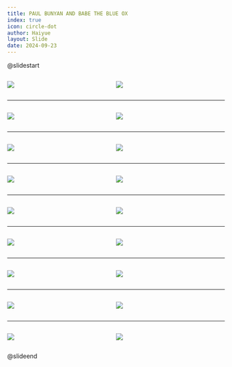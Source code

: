 ```yaml
---
title: PAUL BUNYAN AND BABE THE BLUE OX
index: true
icon: circle-dot
author: Haiyue
layout: Slide
date: 2024-09-23
---
```

 
@slidestart

<div style="display:flex">
<div style="flex:1">

![](/reading/english/Level-O/PAUL%20BUNYAN%20AND%20BABE%20THE%20BLUE%20OX/001.webp)
</div>
<div style="flex:1">

![](/reading/english/Level-O/PAUL%20BUNYAN%20AND%20BABE%20THE%20BLUE%20OX/002.webp)
</div>
</div>

---

<div style="display:flex">
<div style="flex:1">

![](/reading/english/Level-O/PAUL%20BUNYAN%20AND%20BABE%20THE%20BLUE%20OX/003.webp)
</div>
<div style="flex:1">

![](/reading/english/Level-O/PAUL%20BUNYAN%20AND%20BABE%20THE%20BLUE%20OX/004.webp)
</div>
</div>

---

<div style="display:flex">
<div style="flex:1">

![](/reading/english/Level-O/PAUL%20BUNYAN%20AND%20BABE%20THE%20BLUE%20OX/005.webp)
</div>
<div style="flex:1">

![](/reading/english/Level-O/PAUL%20BUNYAN%20AND%20BABE%20THE%20BLUE%20OX/006.webp)
</div>
</div>

---

<div style="display:flex">
<div style="flex:1">

![](/reading/english/Level-O/PAUL%20BUNYAN%20AND%20BABE%20THE%20BLUE%20OX/007.webp)
</div>
<div style="flex:1">

![](/reading/english/Level-O/PAUL%20BUNYAN%20AND%20BABE%20THE%20BLUE%20OX/008.webp)
</div>
</div>

---

<div style="display:flex">
<div style="flex:1">

![](/reading/english/Level-O/PAUL%20BUNYAN%20AND%20BABE%20THE%20BLUE%20OX/009.webp)
</div>
<div style="flex:1">

![](/reading/english/Level-O/PAUL%20BUNYAN%20AND%20BABE%20THE%20BLUE%20OX/010.webp)
</div>
</div>

---

<div style="display:flex">
<div style="flex:1">

![](/reading/english/Level-O/PAUL%20BUNYAN%20AND%20BABE%20THE%20BLUE%20OX/011.webp)
</div>
<div style="flex:1">

![](/reading/english/Level-O/PAUL%20BUNYAN%20AND%20BABE%20THE%20BLUE%20OX/012.webp)
</div>
</div>

---

<div style="display:flex">
<div style="flex:1">

![](/reading/english/Level-O/PAUL%20BUNYAN%20AND%20BABE%20THE%20BLUE%20OX/013.webp)
</div>
<div style="flex:1">

![](/reading/english/Level-O/PAUL%20BUNYAN%20AND%20BABE%20THE%20BLUE%20OX/014.webp)
</div>
</div>

---

<div style="display:flex">
<div style="flex:1">

![](/reading/english/Level-O/PAUL%20BUNYAN%20AND%20BABE%20THE%20BLUE%20OX/015.webp)
</div>
<div style="flex:1">

![](/reading/english/Level-O/PAUL%20BUNYAN%20AND%20BABE%20THE%20BLUE%20OX/016.webp)
</div>
</div>

---

<div style="display:flex">
<div style="flex:1">

![](/reading/english/Level-O/PAUL%20BUNYAN%20AND%20BABE%20THE%20BLUE%20OX/017.webp)
</div>
<div style="flex:1">

![](/reading/english/Level-O/PAUL%20BUNYAN%20AND%20BABE%20THE%20BLUE%20OX/018.webp)
</div>
</div>

@slideend